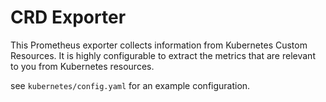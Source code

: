 # CRD Exporter

This Prometheus exporter collects information from Kubernetes Custom Resources.
It is highly configurable to extract the metrics that are relevant to you from Kubernetes resources.

see `kubernetes/config.yaml` for an example configuration.
